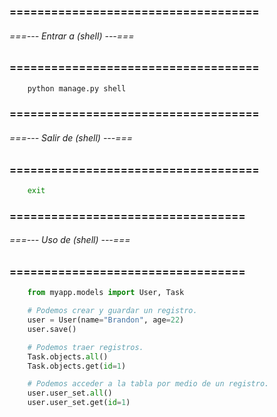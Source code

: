 ### ==================================== ###
###### ===--- Entrar a (shell) ---=== ######
### ==================================== ###

<!-- Primero, debemos ejecutar el comando que nos permitira manipular los registros en forma de objeto por 
consola haciendo uso del ORM, el comando que debemos ejecutar en consola es el siguiente:  -->

```bat
	python manage.py shell
```

### ==================================== ###
###### ===--- Salir de (shell) ---=== ######
### ==================================== ###

<!-- Para salir de (shell) solo debemos ejecutar el siguiente comando:  -->

```bat
	exit
```

### ================================== ###
###### ===--- Uso de (shell) ---=== ######
### ================================== ###

<!-- Podemos ejecutar codigo Python y traer los modelos. -->

```py
	from myapp.models import User, Task

	# Podemos crear y guardar un registro.
	user = User(name="Brandon", age=22)
	user.save()

	# Podemos traer registros.
	Task.objects.all()
	Task.objects.get(id=1)

	# Podemos acceder a la tabla por medio de un registro.
	user.user_set.all()
	user.user_set.get(id=1)
```